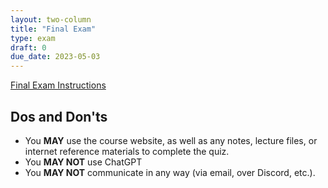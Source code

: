 ```yaml
---
layout: two-column
title: "Final Exam"
type: exam
draft: 0
due_date: 2023-05-03
---
```



<style>
    .warning {
        border-left: solid 5px #990000;
        background-color: #99000033;
    }
    .warning p {
        color: #990000 !important;
    }

    .rules {
        border-left: solid 5px #4298B5;
        padding-left: 15px;
    }

    img.medium {
        max-width: 550px;
    }

</style>


<a href="https://docs.google.com/document/d/1y7V0SDRPNPitY9c996yZQRE-c67gF0xP2inWimVMzlE/edit#heading=h.7ytmb9btwy87" target="_blank" class="button">Final Exam Instructions</a>
 

## Dos and Don'ts
* You **MAY** use the course website, as well as any notes, lecture files, or internet reference materials to complete the quiz. 
* You **MAY NOT** use ChatGPT
* You **MAY NOT** communicate in any way (via email, over Discord, etc.).